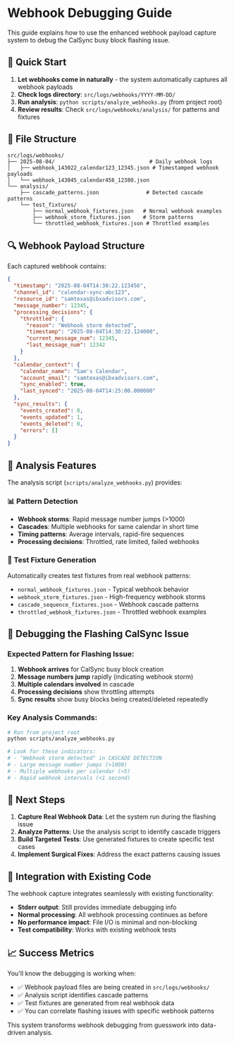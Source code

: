 # Webhook Debugging Guide

This guide explains how to use the enhanced webhook payload capture system to debug the CalSync busy block flashing issue.

## 🎯 Quick Start

1. **Let webhooks come in naturally** - the system automatically captures all webhook payloads
2. **Check logs directory**: `src/logs/webhooks/YYYY-MM-DD/`  
3. **Run analysis**: `python scripts/analyze_webhooks.py` (from project root)
4. **Review results**: Check `src/logs/webhooks/analysis/` for patterns and fixtures

## 📁 File Structure

```
src/logs/webhooks/
├── 2025-08-04/                              # Daily webhook logs
│   ├── webhook_143022_calendar123_12345.json # Timestamped webhook payloads
│   └── webhook_143045_calendar456_12380.json
└── analysis/
    ├── cascade_patterns.json               # Detected cascade patterns  
    └── test_fixtures/
        ├── normal_webhook_fixtures.json   # Normal webhook examples
        ├── webhook_storm_fixtures.json    # Storm patterns
        └── throttled_webhook_fixtures.json # Throttled examples
```

## 🔍 Webhook Payload Structure

Each captured webhook contains:

```json
{
  "timestamp": "2025-08-04T14:30:22.123456",
  "channel_id": "calendar-sync-abc123",
  "resource_id": "samtexas@ibxadvisors.com",
  "message_number": 12345,
  "processing_decisions": {
    "throttled": {
      "reason": "Webhook storm detected",
      "timestamp": "2025-08-04T14:30:22.124000",
      "current_message_num": 12345,
      "last_message_num": 12342
    }
  },
  "calendar_context": {
    "calendar_name": "Sam's Calendar",
    "account_email": "samtexas@ibxadvisors.com",
    "sync_enabled": true,
    "last_synced": "2025-08-04T14:25:00.000000"
  },
  "sync_results": {
    "events_created": 0,
    "events_updated": 1,
    "events_deleted": 0,
    "errors": []
  }
}
```

## 🔧 Analysis Features

The analysis script (`scripts/analyze_webhooks.py`) provides:

### 📊 Pattern Detection
- **Webhook storms**: Rapid message number jumps (>1000)
- **Cascades**: Multiple webhooks for same calendar in short time
- **Timing patterns**: Average intervals, rapid-fire sequences
- **Processing decisions**: Throttled, rate limited, failed webhooks

### 🧪 Test Fixture Generation
Automatically creates test fixtures from real webhook patterns:
- `normal_webhook_fixtures.json` - Typical webhook behavior
- `webhook_storm_fixtures.json` - High-frequency webhook storms  
- `cascade_sequence_fixtures.json` - Webhook cascade patterns
- `throttled_webhook_fixtures.json` - Throttled webhook examples

## 🚨 Debugging the Flashing CalSync Issue

### Expected Pattern for Flashing Issue:
1. **Webhook arrives** for CalSync busy block creation
2. **Message numbers jump** rapidly (indicating webhook storm)
3. **Multiple calendars involved** in cascade
4. **Processing decisions** show throttling attempts
5. **Sync results** show busy blocks being created/deleted repeatedly

### Key Analysis Commands:
```bash
# Run from project root
python scripts/analyze_webhooks.py

# Look for these indicators:
# - "Webhook storm detected" in CASCADE DETECTION
# - Large message number jumps (>1000)
# - Multiple webhooks per calendar (>5)
# - Rapid webhook intervals (<1 second)
```

## 🎯 Next Steps

1. **Capture Real Webhook Data**: Let the system run during the flashing issue
2. **Analyze Patterns**: Use the analysis script to identify cascade triggers
3. **Build Targeted Tests**: Use generated fixtures to create specific test cases
4. **Implement Surgical Fixes**: Address the exact patterns causing issues

## 🔗 Integration with Existing Code

The webhook capture integrates seamlessly with existing functionality:
- **Stderr output**: Still provides immediate debugging info
- **Normal processing**: All webhook processing continues as before
- **No performance impact**: File I/O is minimal and non-blocking
- **Test compatibility**: Works with existing webhook tests

## 📈 Success Metrics

You'll know the debugging is working when:
- ✅ Webhook payload files are being created in `src/logs/webhooks/`
- ✅ Analysis script identifies cascade patterns
- ✅ Test fixtures are generated from real webhook data
- ✅ You can correlate flashing issues with specific webhook patterns

This system transforms webhook debugging from guesswork into data-driven analysis.